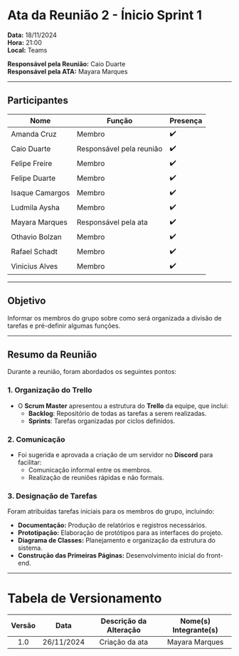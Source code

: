 # Ata da Reunião 2 - Ínicio Sprint 1

**Data:** 18/11/2024  
**Hora:** 21:00  
**Local:** Teams  

**Responsável pela Reunião:** Caio Duarte  
**Responsável pela ATA:** Mayara Marques 

---

## Participantes

| Nome            | Função               | Presença |
|-----------------|----------------------|----------|
| Amanda Cruz     | Membro               | ✔️       |
| Caio Duarte     | Responsável pela reunião | ✔️ |
| Felipe Freire   | Membro               | ✔️       |
| Felipe Duarte   | Membro               | ✔️       |
| Isaque Camargos | Membro               | ✔️       |
| Ludmila Aysha   | Membro               | ✔️       |
| Mayara Marques  | Responsável pela ata | ✔️       |
| Othavio Bolzan  | Membro               | ✔️       |
| Rafael Schadt   | Membro               | ✔️       |
| Vinicius Alves  | Membro               | ✔️       |

---

## Objetivo
Informar os membros do grupo sobre como será organizada a divisão de tarefas e pré-definir algumas funções.

---

## Resumo da Reunião
Durante a reunião, foram abordados os seguintes pontos:  

### **1. Organização do Trello**
- O **Scrum Master** apresentou a estrutura do **Trello** da equipe, que inclui:  
  - **Backlog**: Repositório de todas as tarefas a serem realizadas.  
  - **Sprints**: Tarefas organizadas por ciclos definidos.  

### **2. Comunicação**
- Foi sugerida e aprovada a criação de um servidor no **Discord** para facilitar:  
  - Comunicação informal entre os membros.  
  - Realização de reuniões rápidas e não formais.  

### **3. Designação de Tarefas**
Foram atribuídas tarefas iniciais para os membros do grupo, incluindo:  
- **Documentação:** Produção de relatórios e registros necessários.  
- **Prototipação:** Elaboração de protótipos para as interfaces do projeto.  
- **Diagrama de Classes:** Planejamento e organização da estrutura do sistema.  
- **Construção das Primeiras Páginas:** Desenvolvimento inicial do front-end.  

---
# Tabela de Versionamento 

| Versão | Data | Descrição da Alteração | Nome(s) Integrante(s) |
| :----: | :--: | :--------------------: | :-------------------: |
| 1.0 | 26/11/2024 | Criação da ata | Mayara Marques |